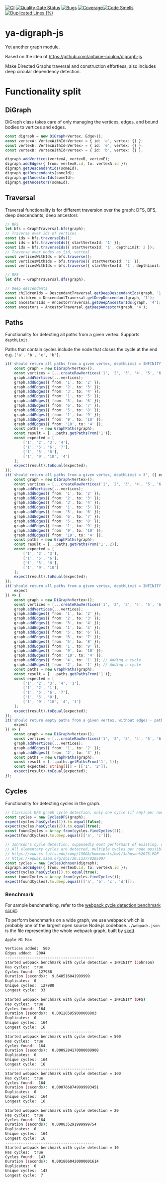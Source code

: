 [![CI](https://github.com/kt-public/digraph-js/actions/workflows/ci.yml/badge.svg?branch=main)](https://github.com/kt-public/digraph-js/actions/workflows/ci.yml)
[![Quality Gate Status](https://sonarcloud.io/api/project_badges/measure?project=kt-public_digraph-js&metric=alert_status)](https://sonarcloud.io/summary/new_code?id=kt-public_digraph-js)
[![Bugs](https://sonarcloud.io/api/project_badges/measure?project=kt-public_digraph-js&metric=bugs)](https://sonarcloud.io/summary/new_code?id=kt-public_digraph-js)
[![Coverage](https://sonarcloud.io/api/project_badges/measure?project=kt-public_digraph-js&metric=coverage)](https://sonarcloud.io/summary/new_code?id=kt-public_digraph-js)[![Code Smells](https://sonarcloud.io/api/project_badges/measure?project=kt-public_digraph-js&metric=code_smells)](https://sonarcloud.io/summary/new_code?id=kt-public_digraph-js)
[![Duplicated Lines (%)](https://sonarcloud.io/api/project_badges/measure?project=kt-public_digraph-js&metric=duplicated_lines_density)](https://sonarcloud.io/summary/new_code?id=kt-public_digraph-js)

# ya-digraph-js

Yet another graph module.

Based on the idea of https://github.com/antoine-coulon/digraph-js

Make Directed Graphs traversal and construction effortless, also includes deep circular dependency detection.

# Functionality split

## DiGraph

DiGraph class takes care of only managing the vertices, edges, and bound bodies to vertices and edges.

```ts
const digraph = new DiGraph<Vertex, Edge>();
const vertexA: VertexWithId<Vertex> = { id: 'a', vertex: {} };
const vertexE: VertexWithId<Vertex> = { id: 'e', vertex: {} };
const vertexB: VertexWithId<Vertex> = { id: 'b', vertex: {} };

digraph.addVertices(vertexA, vertexB, vertexE);
digraph.addEdges({ from: vertexE.id, to: vertexA.id });
digraph.getDescendantIds(someId);
digraph.getDescendants(someId);
digraph.getAncestorIds(someId);
digraph.getAncestors(someId);
```

## Traversal

Traversal functionality is for different traversion over the graph: DFS, BFS, deep descendants, deep ancestors

```ts
// BFS
let bfs = GraphTraversal.bfs(graph);
// Traverse over ids of vertices
const ids = bfs.traverseIds();
const ids = bfs.traverseIds({ startVertexId: '1' });
const ids = bfs.traverseIds({ startVertexId: '1', depthLimit: 2 });
// Traverse over nodes as {id, vertex}
const verticesWithIds = bfs.traverse();
const verticesWithIds = bfs.traverse({ startVertexId: '1' });
const verticesWithIds = bfs.traverse({ startVertexId: '1', depthLimit: 2 });

// DFS
let dfs = GraphTraversal.dfs(graph);

// Deep descendants
const childrenIds = DescendantTraversal.getDeepDescendantIds(graph, '1');
const children = DescendantTraversal.getDeepDescendant(graph, '1');
const ancestorsIds = AncestorTraversal.getDeepAncestorIds(graph, '4');
const ancestors = AncestorTraversal.getDeepAncestor(graph, '4');
```

## Paths

Functionality for detecting all paths from a given vertex. Supports `depthLimit`.

Paths that contain cycles include the node that closes the cycle at the end e.g. `['a', 'b', 'c', 'b']`.

```ts
it('should return all paths from a given vertex, depthLimit = INFINITY', ({ expect }) => {
	const graph = new DiGraph<Vertex>();
	const vertices = [...createRawVertices('1', '2', '3', '4', '5', '6', '7', '8', '9', '10')];
	graph.addVertices(...vertices);
	graph.addEdges({ from: '1', to: '2' });
	graph.addEdges({ from: '2', to: '3' });
	graph.addEdges({ from: '3', to: '4' });
	graph.addEdges({ from: '1', to: '5' });
	graph.addEdges({ from: '5', to: '6' });
	graph.addEdges({ from: '6', to: '7' });
	graph.addEdges({ from: '5', to: '8' });
	graph.addEdges({ from: '1', to: '9' });
	graph.addEdges({ from: '9', to: '10' });
	graph.addEdges({ from: '10', to: '4' });
	const paths = new GraphPaths(graph);
	const result = [...paths.getPathsFrom('1')];
	const expected = [
		['1', '2', '3', '4'],
		['1', '5', '6', '7'],
		['1', '5', '8'],
		['1', '9', '10', '4']
	];
	expect(result).toEqual(expected);
});
it('should return all paths from a given vertex, depthLimit = 3', ({ expect }) => {
	const graph = new DiGraph<Vertex>();
	const vertices = [...createRawVertices('1', '2', '3', '4', '5', '6', '7', '8', '9', '10')];
	graph.addVertices(...vertices);
	graph.addEdges({ from: '1', to: '2' });
	graph.addEdges({ from: '2', to: '3' });
	graph.addEdges({ from: '3', to: '4' });
	graph.addEdges({ from: '1', to: '5' });
	graph.addEdges({ from: '5', to: '6' });
	graph.addEdges({ from: '6', to: '7' });
	graph.addEdges({ from: '5', to: '8' });
	graph.addEdges({ from: '1', to: '9' });
	graph.addEdges({ from: '9', to: '10' });
	graph.addEdges({ from: '10', to: '4' });
	const paths = new GraphPaths(graph);
	const result = [...paths.getPathsFrom('1', 2)];
	const expected = [
		['1', '2', '3'],
		['1', '5', '6'],
		['1', '5', '8'],
		['1', '9', '10']
	];
	expect(result).toEqual(expected);
});
it('should return all paths from a given vertex, depthLimit = INFINITY, with cycles', ({
	expect
}) => {
	const graph = new DiGraph<Vertex>();
	const vertices = [...createRawVertices('1', '2', '3', '4', '5', '6', '7', '8', '9', '10')];
	graph.addVertices(...vertices);
	graph.addEdges({ from: '1', to: '2' });
	graph.addEdges({ from: '2', to: '3' });
	graph.addEdges({ from: '3', to: '4' });
	graph.addEdges({ from: '1', to: '5' });
	graph.addEdges({ from: '5', to: '6' });
	graph.addEdges({ from: '6', to: '7' });
	graph.addEdges({ from: '5', to: '8' });
	graph.addEdges({ from: '1', to: '9' });
	graph.addEdges({ from: '9', to: '10' });
	graph.addEdges({ from: '10', to: '4' });
	graph.addEdges({ from: '4', to: '1' }); // Adding a cycle
	graph.addEdges({ from: '2', to: '1' }); // Adding a cycle
	const paths = new GraphPaths(graph);
	const result = [...paths.getPathsFrom('1')];
	const expected = [
		['1', '2', '3', '4', '1'],
		['1', '2', '1'],
		['1', '5', '6', '7'],
		['1', '5', '8'],
		['1', '9', '10', '4', '1']
	];
	expect(result).toEqual(expected);
});
it('should return empty paths from a given vertex, without edges - paths with just one vertex are not emitted', ({
	expect
}) => {
	const graph = new DiGraph<Vertex>();
	const vertices = [...createRawVertices('1', '2', '3', '4', '5', '6', '7', '8', '9', '10')];
	graph.addVertices(...vertices);
	graph.addEdges({ from: '1', to: '2' });
	graph.addEdges({ from: '2', to: '3' });
	const paths = new GraphPaths(graph);
	const result = [...paths.getPathsFrom('1', 1)];
	const expected: string[][] = [['1', '2']];
	expect(result).toEqual(expected);
});
```

## Cycles

Functionality for detecting cycles in the graph.

```ts
// Classical DFS graph cycle detection, only one cycle (if any) per node is detected, supports depthLimit
const cycles = new CyclesDFS(graph);
expect(cycles.hasCycles(1)).to.equal(false);
expect(cycles.hasCycles(2)).to.equal(true);
const foundCycles = Array.from(cycles.findCycles(2));
expect(foundCycles).to.deep.equal([['a', 'c']]);

// Johnson's cycle detection, supposedly most performant of existing, does not support depthLimit
// All elementary cycles are detected, multiple cycles per node possible
// https://www.cs.tufts.edu/comp/150GA/homeworks/hw1/Johnson%2075.PDF
// https://epubs.siam.org/doi/10.1137/0205007
const cycles = new CyclesJohnson(digraph);
digraph.addEdges({ from: vertexD.id, to: vertexA.id });
expect(cycles.hasCycles()).to.equal(true);
const foundCycles = Array.from(cycles.findCycles());
expect(foundCycles).to.deep.equal([['a', 'b', 'c', 'd']]);
```

### Benchmark

For sample benchmarking, refer to the [webpack cycle detection benchmark script](./benchmarks/webpack/find-cycles.js).

To perform benchmarks on a wide graph, we use webpack which is probably one of the largest open source Node.js codebase. `./webpack.json` is the file representing the whole webpack graph, built by [skott](https://github.com/antoine-coulon/skott).

`Apple M1 Max`

```bash
Vertices added:  560
Edges added:  2004
----------------------------------------
Started webpack benchmark with cycle detection = INFINITY (Johnson)
Has cycles:  true
Cycles found:  127988
Duration (seconds):  9.648516041999999
Duplicates:  0
Unique cycles:  127988
Longest cycle:  33
----------------------------------------
Started webpack benchmark with cycle detection = INFINITY (DFS)
Has cycles:  true
Cycles found:  164
Duration (seconds):  0.001205959000000803
Duplicates:  0
Unique cycles:  164
Longest cycle:  16
----------------------------------------
Started webpack benchmark with cycle detection = 500
Has cycles:  true
Cycles found:  164
Duration (seconds):  0.0009284170000009908
Duplicates:  0
Unique cycles:  164
Longest cycle:  16
----------------------------------------
Started webpack benchmark with cycle detection = 100
Has cycles:  true
Cycles found:  164
Duration (seconds):  0.0007668749999993451
Duplicates:  0
Unique cycles:  164
Longest cycle:  16
----------------------------------------
Started webpack benchmark with cycle detection = 20
Has cycles:  true
Cycles found:  164
Duration (seconds):  0.000835291999999754
Duplicates:  0
Unique cycles:  164
Longest cycle:  16
----------------------------------------
Started webpack benchmark with cycle detection = 10
Has cycles:  true
Cycles found:  143
Duration (seconds):  0.0018060420000001614
Duplicates:  0
Unique cycles:  143
Longest cycle:  7
```
